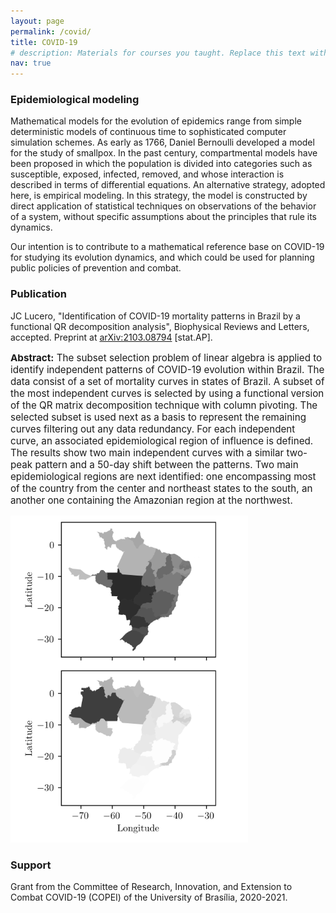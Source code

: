 ```yaml
---
layout: page
permalink: /covid/
title: COVID-19
# description: Materials for courses you taught. Replace this text with your description.
nav: true
---
```


### Epidemiological modeling

Mathematical models for the evolution of epidemics range from simple deterministic models of continuous time to sophisticated computer simulation schemes. As early as 1766, Daniel Bernoulli developed a model for the study of smallpox. In the past century, compartmental models have been proposed in which the population is divided into categories such as susceptible, exposed, infected, removed, and whose interaction is described in terms of differential equations. An alternative strategy, adopted here, is empirical modeling. In this strategy, the model is constructed by direct application of statistical techniques on observations of the behavior of a system, without specific assumptions about the principles that rule its dynamics.     

Our intention is to contribute to a mathematical reference base on COVID-19 for studying its evolution dynamics, and which could be used for planning public policies of prevention and combat.

        
### Publication

JC Lucero, "Identification of COVID-19 mortality patterns in Brazil
            by a functional QR decomposition analysis", Biophysical Reviews and Letters, accepted. Preprint at <a href="https://arxiv.org/abs/2103.08794">	arXiv:2103.08794</a> [stat.AP].    

<p style="font-size:.95rem"><b>Abstract:</b> The subset selection problem of linear algebra is applied to identify independent patterns of COVID-19 evolution within Brazil. The data consist of a set of mortality curves in states of Brazil. A subset of the most independent curves is selected by using a functional version of the QR matrix decomposition technique with column pivoting. The selected subset is used next as a basis to represent the remaining curves filtering out any data redundancy. For each independent curve, an associated epidemiological region of influence is defined. The results show two main independent curves with a similar two-peak pattern and a 50-day shift between the patterns. Two main epidemiological regions are next identified: one encompassing most of the country from the center and northeast states to the south, an another one containing the Amazonian region at the northwest.</p>

<img style="max-width: 380px" src="/assets/img/covid_regionsb.png">

### Support 
        
Grant from the Committee of Research, Innovation, and Extension to Combat COVID-19 (COPEI) of the University of Brasília, 2020-2021.
